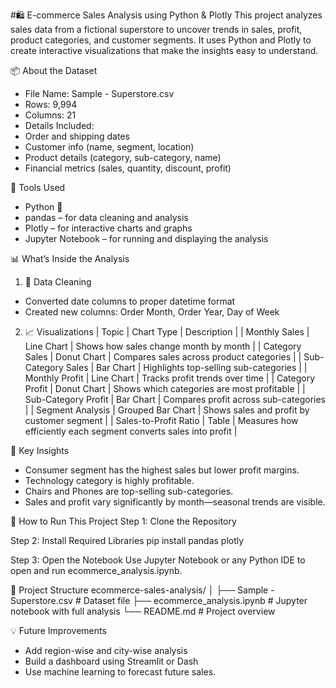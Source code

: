 #🛍️ E-commerce Sales Analysis using Python & Plotly
This project analyzes sales data from a fictional superstore to uncover trends in sales, profit, product categories, and customer segments. It uses Python and Plotly to create interactive visualizations that make the insights easy to understand.

📦 About the Dataset
- File Name: Sample - Superstore.csv
- Rows: 9,994
- Columns: 21
- Details Included:
- Order and shipping dates
- Customer info (name, segment, location)
- Product details (category, sub-category, name)
- Financial metrics (sales, quantity, discount, profit)

🧰 Tools Used
- Python 🐍
- pandas – for data cleaning and analysis
- Plotly – for interactive charts and graphs
- Jupyter Notebook – for running and displaying the analysis

📊 What’s Inside the Analysis
1. 🧼 Data Cleaning
- Converted date columns to proper datetime format
- Created new columns: Order Month, Order Year, Day of Week
2. 📈 Visualizations
| Topic | Chart Type | Description | 
| Monthly Sales | Line Chart | Shows how sales change month by month | 
| Category Sales | Donut Chart | Compares sales across product categories | 
| Sub-Category Sales | Bar Chart | Highlights top-selling sub-categories | 
| Monthly Profit | Line Chart | Tracks profit trends over time | 
| Category Profit | Donut Chart | Shows which categories are most profitable | 
| Sub-Category Profit | Bar Chart | Compares profit across sub-categories | 
| Segment Analysis | Grouped Bar Chart | Shows sales and profit by customer segment | 
| Sales-to-Profit Ratio | Table | Measures how efficiently each segment converts sales into profit | 



📌 Key Insights
- Consumer segment has the highest sales but lower profit margins.
- Technology category is highly profitable.
- Chairs and Phones are top-selling sub-categories.
- Sales and profit vary significantly by month—seasonal trends are visible.

🚀 How to Run This Project
Step 1: Clone the Repository

Step 2: Install Required Libraries
pip install pandas plotly


Step 3: Open the Notebook
Use Jupyter Notebook or any Python IDE to open and run ecommerce_analysis.ipynb.

📁 Project Structure
ecommerce-sales-analysis/
│
├── Sample - Superstore.csv       # Dataset file
├── ecommerce_analysis.ipynb      # Jupyter notebook with full analysis
└── README.md                     # Project overview



💡 Future Improvements
- Add region-wise and city-wise analysis
- Build a dashboard using Streamlit or Dash
- Use machine learning to forecast future sales.

